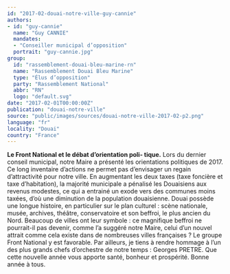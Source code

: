```yaml
---
id: "2017-02-douai-notre-ville-guy-cannie"
authors:
- id: "guy-cannie"
  name: "Guy CANNIE"
  mandates: 
  - "Conseiller municipal d’opposition"
  portrait: "guy-cannie.jpg"
group:
  id: "rassemblement-douai-bleu-marine-rn"
  name: "Rassemblement Douai Bleu Marine"
  type: "Élus d’opposition"
  party: "Rassemblement National"
  abbr: "RN"
  logo: "default.svg"
date: "2017-02-01T00:00:00Z"
publication: "douai-notre-ville"
source: "public/images/sources/douai-notre-ville-2017-02-p2.png"
language: "fr"
locality: "Douai"
country: "France"
---
```


**Le Front National et le débat d’orientation poli-
tique.** Lors du dernier conseil municipal, notre Maire a présenté les orientations politiques de 2017. Ce long inventaire d’actions ne permet pas d’envisager un regain d’attractivité pour notre ville. En augmentant les deux taxes (taxe foncière et taxe d’habitation), la majorité municipale a pénalisé les Douaisiens aux revenus modestes, ce qui a entrainé un exode vers des communes moins taxées, d’où une diminution de la population douaisienne. Douai possède une longue histoire, en particulier sur le plan culturel : scène nationale, musée, archives, théâtre, conservatoire et son beffroi, le plus ancien du Nord. Beaucoup de villes ont leur symbole : ce magnifique beffroi ne pourrait-il pas devenir, comme l’a suggéré notre Maire, celui d’un nouvel attrait comme cela existe dans de nombreuses villes françaises ? Le groupe Front National y est favorable. Par ailleurs, je tiens à rendre hommage à l’un des plus grands chefs d’orchestre de notre temps : Georges PRETRE. Que cette nouvelle année vous apporte santé, bonheur et prospérité.
Bonne année à tous.

